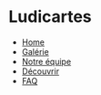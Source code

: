 # Ludicartes

[logo]: /logo.png
[home]: /index.md

* [Home](/index.md)
* [Gal&eacute;rie](/galerie.md)
* [Notre &eacute;quipe](/equipe.md)
* [D&eacute;couvrir](decouvrir.md)
* [FAQ](faq.md)
